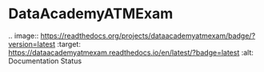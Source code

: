 # DataAcademyATMExam

.. image:: https://readthedocs.org/projects/dataacademyatmexam/badge/?version=latest
    :target: https://dataacademyatmexam.readthedocs.io/en/latest/?badge=latest
    :alt: Documentation Status